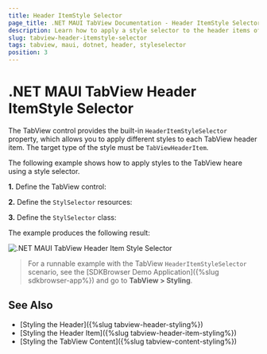 ```yaml
---
title: Header ItemStyle Selector
page_title: .NET MAUI TabView Documentation - Header ItemStyle Selector
description: Learn how to apply a style selector to the header items of the Telerik UI for .NET MAUI TabView.
slug: tabview-header-itemstyle-selector
tags: tabview, maui, dotnet, header, styleselector
position: 3
---
```


# .NET MAUI TabView Header ItemStyle Selector

The TabView control provides the built-in `HeaderItemStyleSelector` property,  which allows you to apply different styles to each TabView header item. The target type of the style must be `TabViewHeaderItem`.

The following example shows how to apply styles to the TabView heare using a style selector.

**1.** Define the TabView control:

<snippet id='tabview-styling-headeritemstyleselector' />

**2.** Define the `StylSelector` resources:

<snippet id='tabview-styling-styleselector-resources' />

**3.** Define the `StylSelector` class:

<snippet id='tabview-header-styleselector-class' />

The example produces the following result:

![.NET MAUI TabView Header Item Style Selector](images/styling-headeritemstyleselector.png)

> For a runnable example with the TabView `HeaderItemStyleSelector` scenario, see the [SDKBrowser Demo Application]({%slug sdkbrowser-app%}) and go to **TabView > Styling**.

## See Also

- [Styling the Header]({%slug tabview-header-styling%})
- [Styling the Header Item]({%slug tabview-header-item-styling%})
- [Styling the TabView Content]({%slug tabview-content-styling%})

